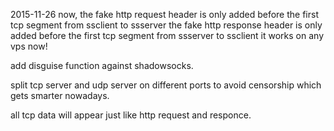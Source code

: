 2015-11-26
now, the fake http request header is only added before the first tcp segment from ssclient to ssserver
the fake http response header  is only added before the first tcp segment from ssserver to ssclient
it works on any vps now!

add disguise function against shadowsocks.

split tcp server and udp server on different ports to avoid censorship which gets smarter nowadays.

all tcp data will appear just like http request and responce.
